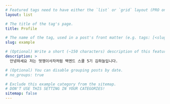 ```yaml
---
# Featured tags need to have either the `list` or `grid` layout (PRO only).
layout: list

# The title of the tag's page.
title: Profile

# The name of the tag, used in a post's front matter (e.g. tags: [<slug>]).
slug: example

# (Optional) Write a short (~150 characters) description of this featured tag.
description: >
  안녕하세요 저는 멋쟁이사자처럼 백엔드 스쿨 5기 김하늘입니다.

# (Optional) You can disable grouping posts by date.
# no_groups: true

# Exclude this example category from the sitemap.
# DON'T USE THIS SETTING IN YOUR CATEGORIES!
sitemap: false
---
```

